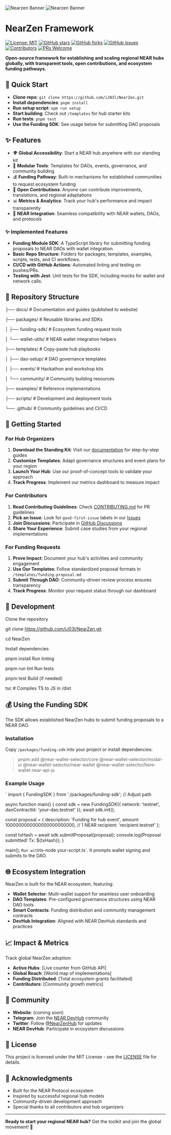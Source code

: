 ![Nearzen Banner](./nearzen-light.svg#gh-light-mode-only)
![Nearzen Banner](./nearzen-dark.svg#gh-dark-mode-only)
# NearZen Framework

[![License: MIT](https://img.shields.io/badge/License-MIT-yellow.svg)](https://opensource.org/licenses/MIT)
[![GitHub stars](https://img.shields.io/github/stars/iJ03l/NearZen.svg?style=social&label=Star)](https://github.com/iJ03l/NearZen)
[![GitHub forks](https://img.shields.io/github/forks/iJ03l/NearZen.svg?style=social&label=Fork)](https://github.com/iJ03l/NearZen/fork)
[![GitHub issues](https://img.shields.io/github/issues/iJ03l/NearZen.svg)](https://github.com/iJ03l/NearZen/issues)
[![Contributors](https://img.shields.io/github/contributors/iJ03l/NearZen.svg)](https://github.com/iJ03l/NearZen/graphs/contributors)
[![PRs Welcome](https://img.shields.io/badge/PRs-welcome-brightgreen.svg)](http://makeapullrequest.com)

**Open-source framework for establishing and scaling regional NEAR hubs globally, with transparent tools, open contributions, and ecosystem funding pathways.**

## 🚀 Quick Start

- **Clone repo**: `git clone https://github.com/iJ03l/NearZen.git`
- **Install dependencies**: `pnpm install`
- **Run setup script**: `npm run setup`
- **Start building**: Check out `/templates` for hub starter kits
- **Run tests**: `pnpm test`
- **Use the Funding SDK**: See usage below for submitting DAO proposals

## ✨ Features

- 🌍 **Global Accessibility**: Start a NEAR hub anywhere with our standing kit
- 🔧 **Modular Tools**: Templates for DAOs, events, governance, and community building
- 💰 **Funding Pathway**: Built-in mechanisms for established communities to request ecosystem funding
- 🤝 **Open Contributions**: Anyone can contribute improvements, translations, and regional adaptations
- 📊 **Metrics & Analytics**: Track your hub's performance and impact transparently
- 🔗 **NEAR Integration**: Seamless compatibility with NEAR wallets, DAOs, and protocols

### ✨ Implemented Features

- **Funding Module SDK**: A TypeScript library for submitting funding proposals to NEAR DAOs with wallet integration.
- **Basic Repo Structure**: Folders for packages, templates, examples, scripts, tests, and CI workflows.
- **CI/CD with GitHub Actions**: Automated linting and testing on pushes/PRs.
- **Testing with Jest**: Unit tests for the SDK, including mocks for wallet and network calls.

## 📁 Repository Structure

├── docs/ # Documentation and guides (published to website)

├── packages/ # Reusable libraries and SDKs

│ ├── funding-sdk/ # Ecosystem funding request tools

│ └── wallet-utils/ # NEAR wallet integration helpers

├── templates/ # Copy-paste hub playbooks

│ ├── dao-setup/ # DAO governance templates

│ ├── events/ # Hackathon and workshop kits

│ └── community/ # Community building resources

├── examples/ # Reference implementations

├── scripts/ # Development and deployment tools

└── .github/ # Community guidelines and CI/CD


## 🌟 Getting Started

### For Hub Organizers
1. **Download the Standing Kit**: Visit our [documentation](docs/) for step-by-step guides
2. **Customize Templates**: Adapt governance structures and event plans for your region
3. **Launch Your Hub**: Use our proof-of-concept tools to validate your approach
4. **Track Progress**: Implement our metrics dashboard to measure impact

### For Contributors
1. **Read Contributing Guidelines**: Check [CONTRIBUTING.md](CONTRIBUTING.md) for PR guidelines
2. **Pick an Issue**: Look for `good-first-issue` labels in our [Issues](https://github.com/iJ03l/NearZen/issues)
3. **Join Discussions**: Participate in [GitHub Discussions](https://github.com/iJ03l/NearZen/discussions)
4. **Share Your Experience**: Submit case studies from your regional implementations

### For Funding Requests
1. **Prove Impact**: Document your hub's activities and community engagement
2. **Use Our Templates**: Follow standardized proposal formats in `/templates/funding-proposal.md`
3. **Submit Through DAO**: Community-driven review process ensures transparency
4. **Track Progress**: Monitor your request status through our dashboard

## 🔧 Development

Clone the repository

git clone https://github.com/iJ03l/NearZen.git

cd NearZen

Install dependencies

pnpm install
Run linting

pnpm run lint
Run tests

pnpm test
Build (if needed)

tsc # Compiles TS to JS in /dist


## 💰 Using the Funding SDK

The SDK allows established NearZen hubs to submit funding proposals to a NEAR DAO.

### Installation
Copy `/packages/funding-sdk` into your project or install dependencies:

> pnpm add @near-wallet-selector/core @near-wallet-selector/modal-ui @near-wallet-selector/near-wallet @near-wallet-selector/here-wallet near-api-js

### Example Usage
`
import { FundingSDK } from './packages/funding-sdk'; // Adjust path

async function main() {
const sdk = new FundingSDK({ network: 'testnet', daoContractId: 'your-dao.testnet' });
await sdk.init();

const proposal = {
description: 'Funding for hub event',
amount: 1000000000000000000000000, // 1 NEAR
recipient: 'recipient.testnet'
};

const txHash = await sdk.submitProposal(proposal);
console.log(Proposal submitted! Tx: ${txHash});
}

main();
`
Run with `ts-node your-script.ts`. It prompts wallet signing and submits to the DAO.

## 🌐 Ecosystem Integration

NearZen is built for the NEAR ecosystem, featuring:
- **Wallet Selector**: Multi-wallet support for seamless user onboarding
- **DAO Templates**: Pre-configured governance structures using NEAR DAO tools
- **Smart Contracts**: Funding distribution and community management contracts
- **DevHub Integration**: Aligned with NEAR DevHub standards and practices

## 📈 Impact & Metrics

Track global NearZen adoption:
- **Active Hubs**: [Live counter from GitHub API]
- **Global Reach**: [World map of implementations]
- **Funding Distributed**: [Total ecosystem grants facilitated]
- **Contributors**: [Community growth metrics]

## 🤝 Community

- **Website**: (coming soon)
- **Telegram**: Join the [NEAR DevHub](https://t.me/NearDevHub) community
- **Twitter**: Follow [@NearZenHub](https://twitter.com/NearZenHub) for updates
- **NEAR DevHub**: Participate in ecosystem discussions

## 📜 License

This project is licensed under the MIT License - see the [LICENSE](LICENSE) file for details.

## 🙏 Acknowledgments

- Built for the NEAR Protocol ecosystem
- Inspired by successful regional hub models
- Community-driven development approach
- Special thanks to all contributors and hub organizers

---

**Ready to start your regional NEAR hub?** Get the toolkit and join the global movement! 🚀
